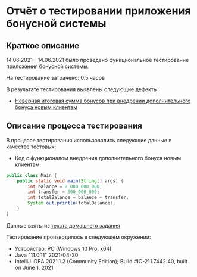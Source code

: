 # Отчёт о тестировании приложения бонусной системы

## Краткое описание

14.06.2021 - 14.06.2021 было проведено функциональное тестирование приложения бонусной системы.

На тестирование затрачено: 0.5 часов

В результате тестирования выявлены следующие дефекты:
* [Неверная итоговая сумма бонусов при внедрении дополнительного бонуса новым клиентам](https://github.com/ginnyboot/homework2.2precision/issues/1)
## Описание процесса тестирования

В процессе тестирования использовались следующие данные в качестве тестовых:
* Код с функционалом внедрения дополнительного бонуса новым клиентам:
```java
public class Main {
    public static void main(String[] args) {
        int balance = 2_000_000_000;
        int transfer = 500_000_000;
        int totalBalance = balance + transfer;
        System.out.println(totalBalance);
    }
}
```
Данные взяты из [текста домашнего задания](https://github.com/netology-code/javaqa-homeworks/tree/master/programming)



Тестирование производилось в следующем окружении:
* Устройство: PC (Windows 10 Pro, x64)
* Java "11.0.11" 2021-04-20
* IntelliJ IDEA 2021.1.2 (Community Edition); Build #IC-211.7442.40, built on June 1, 2021

